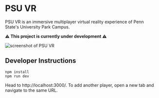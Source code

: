 # PSU VR

PSU VR is an immersive multiplayer virtual reality experience of Penn State's University Park Campus. 

**⚠️ This project is currently under development ⚠️**

![screenshot of PSU VR](https://github.com/andrewwoan/PSU-VR/assets/50236987/f36f81b1-377f-4b16-aa2f-49c5944de7e4)

## Developer Instructions

```
npm install
npm run dev
```

Head to http://localhost:3000/. To add another player, open a new tab and navigate to the same URL.
